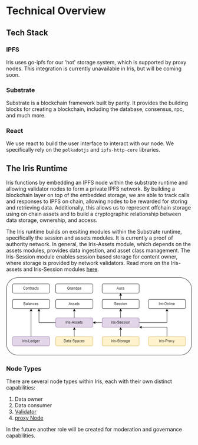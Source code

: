 # Technical Overview

## Tech Stack

### IPFS

Iris uses go-ipfs for our 'hot' storage system, which is supported by proxy nodes. This integration is currently unavailable in Iris, but will be coming soon.

### Substrate

Substrate is a blockchain framework built by parity. It provides the building blocks for creating a blockchain, including the database, consensus, rpc, and much more.

### React

We use react to build the user interface to interact with our node. We specifically rely on the `polkadotjs` and `ipfs-http-core` libraries.

## The Iris Runtime

Iris functions by embedding an IPFS node within the substrate runtime and allowing validator nodes to form a private IPFS network. By building a blockchain layer on top of the embedded storage, we are able to track calls and responses to IPFS on chain, allowing nodes to be rewarded for storing and retrieving data. Additionally, this allows us to represent offchain storage using on chain assets and to build a cryptographic relationship between data storage, ownership, and access.

The Iris runtime builds on exsiting modules within the Substrate runtime, specifically the session and assets modules. It is currently a proof of authority network. In general, the Iris-Assets module, which depends on the assets modules, provides data ingestion, and asset class management. The Iris-Session module enables session based storage for content owner, where storage is provided by network validators. Read more on the Iris-assets and Iris-Session modules [here](./pallets.md).

![runtime modules](../resources/runtime_modules.png)

### Node Types

There are several node types within Iris, each with their own distinct capabilities:

1. Data owner
2. Data consumer
3. [Validator](./validators.md)
4. [proxy Node](./proxy.md)

In the future another role will be created for moderation and governance capabilities.
